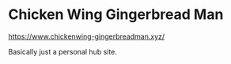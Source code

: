 # Chicken Wing Gingerbread Man

https://www.chickenwing-gingerbreadman.xyz/

Basically just a personal hub site.
